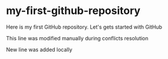 # my-first-github-repository
Here is my first GitHub repository. Let's gets started with GitHub

This line was modified manually during conflicts resolution

New line was added locally